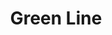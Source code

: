 ---
title: Green Line
title_zh: 綠綫
mm_sign: [G]
branch_line: false
stations:
  - station_code: [G1]
    name: Mirai
    name_zh: 美來
    transfer:
      - mm_sign: [Ac,C,D]
  - station_code: [G2]
    name: Uptown Cross
    name_zh: 上環十字
    transfer:
      - mm_sign: [W]
  - station_code: [G3]
    name: Winterland
    name_zh: 冬地
    transfer:
      - mm_sign: [C,W]
  - station_code: [G4]
    name: City Farm
    name_zh: 城市農場
    transfer:
      - mm_sign: [B,P]
  - station_code: [G5]
    name: Mount Austin
    name_zh: 柯士甸山
    transfer:
      - mm_sign: [C]
  - station_code: [G6]
    name: Downtown Core
    name_zh: 市中心
    transfer:
      - mm_sign: [R,W]
  - station_code: [G7]
    name: Miraiya Cave
    name_zh: 美來雅洞
    transfer:
      - mm_sign: [R,P]
  - station_code: [G8]
    name: Bottomvalley
    name_zh: 山底谷
    transfer:
      - mm_sign: [V]
  - station_code: [G9]
    name: UCHQ South
    name_zh: 聯總南
    transfer:
      - mm_sign: [B,A]
  - station_code: [G10]
    name: UCHQ West
    name_zh: 聯總西
custom_style: table{margin:0 auto}.station-code-bg{background-image:url(/img/bg/greenline.png);background-repeat:no-repeat;background-size:7px 101%;background-position:56px}
weight: 2
---